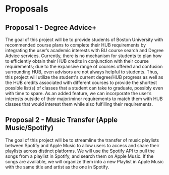 # Proposals

## Proposal 1 - Degree Advice+

The goal of this project will be to provide students of Boston University with recommended course plans to complete their HUB requirements by integrating the user’s academic interests with BU course search and Degree Advice services. Currently, there is no mechanism for students to plan how to efficiently obtain their HUB credits in conjunction with their course requirements; due to the expansive range of courses offered and confusion surrounding HUB, even advisors are not always helpful to students. Thus, this project will utilize the student's current degree/HUB progress as well as the HUB credits associated with different courses to provide the shortest possible list(s) of classes that a student can take to graduate, possibly even with time to spare. As an added feature, we can incorporate the user’s interests outside of their major/minor requirements to match them with HUB classes that would interest them while also fulfilling their requirements. 

## Proposal 2 - Music Transfer (Apple Music/Spotify)

The goal of this project will be to streamline the transfer of music playlists between Spotify and Apple Music to allow users to access and share their playlists across distinct platforms. We will use the Spotify API to pull the songs from a playlist in Spotify, and search them on Apple Music. If the songs are available, we will organize them into a new Playlist in Apple Music with the same title and artist as the one in Spotify.